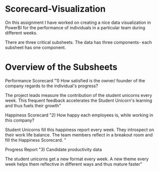 # Scorecard-Visualization

On this assignment I have worked on creating a nice data visualization in PowerBI for the performance of individuals in a particular team during different weeks.

There are three critical subsheets. The data has three components- each subsheet has one component.			
						
# Overview of the Subsheets	

Performance Scorecard	"1) How satisfied is the owner/ founder of the company regards to the individual's progress? 

The project leads measure the contribution of the student unicorns every week. This frequent feedback accelerates the Student Unicorn's learning and thus fuels their growth"		
			
Happiness Scorecard	"2) How happy each employees is, while working in this company?

Student Unicorns fill this happiness report every week. They introspect on their work life balance. The team members reflect in a breakout room and fill the Happiness Scorecard.                                                        "		
			
Progress Report	"3) Candidate productivity data

The student unicorns get a new format every week. A new theme every week helps them reflective in different ways and thus mature faster"		
